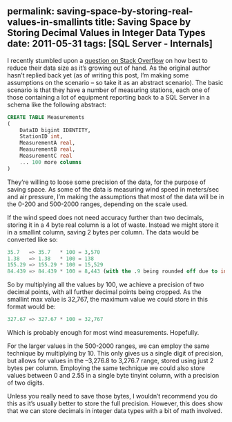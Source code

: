 permalink: saving-space-by-storing-real-values-in-smallints
title: Saving Space by Storing Decimal Values in Integer Data Types
date: 2011-05-31
tags: [SQL Server - Internals]
---
I recently stumbled upon a [question on Stack Overflow](http://stackoverflow.com/questions/6015605/design-question-on-storing-meteorological-data-on-sql-server-2008/6016237#6016237) on how best to reduce their data size as it’s growing out of hand. As the original author hasn’t replied back yet (as of writing this post, I’m making some assumptions on the scenario – so take it as an abstract scenario). The basic scenario is that they have a number of measuring stations, each one of those containing a lot of equipment reporting back to a SQL Server in a schema like the following abstract:

<!-- more -->

```sql
CREATE TABLE Measurements
(
	DataID bigint IDENTITY,
	StationID int,
	MeasurementA real,
	MeasurementB real,
	MeasurementC real
	... 100 more columns
)
```

They’re willing to loose some precision of the data, for the purpose of saving space. As some of the data is measuring wind speed in meters/sec and air pressure, I’m making the assumptions that most of the data will be in the 0-200 and 500-2000 ranges, depending on the scale used.

If the wind speed does not need accuracy further than two decimals, storing it in a 4 byte real column is a lot of waste. Instead we might store it in a smallint column, saving 2 bytes per column. The data would be converted like so:

```sql
35.7   => 35.7   * 100 = 3,570
1.38   => 1.38   * 100 = 138
155.29 => 155.29 * 100 = 15,529
84.439 => 84.439 * 100 = 8,443 (with the .9 being rounded off due to integer math)
```

So by multiplying all the values by 100, we achieve a precision of two decimal points, with all further decimal points being cropped. As the smallint max value is 32,767, the maximum value we could store in this format would be:

```sql
327.67 => 327.67 * 100 = 32,767
```

Which is probably enough for most wind measurements. Hopefully.

For the larger values in the 500-2000 ranges, we can employ the same technique by multiplying by 10. This only gives us a single digit of precision, but allows for values in the –3,276.8 to 3,276.7 range, stored using just 2 bytes per column. Employing the same technique we could also store values between 0 and 2.55 in a single byte tinyint column, with a precision of two digits.

Unless you really need to save those bytes, I wouldn’t recommend you do this as it’s usually better to store the full precision. However, this does show that we can store decimals in integer data types with a bit of math involved.
